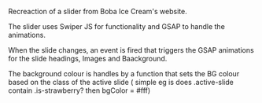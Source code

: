 Recreaction of a slider from Boba Ice Cream's website.

The slider uses Swiper JS for functionality and GSAP to handle the animations.

When the slide changes, an event is fired that triggers the GSAP animations for the slide headings, Images and Baackground.

The background colour is handles by a function that sets the BG colour based on the class of the active slide ( simple eg is does .active-slide contain .is-strawberry? then bgColor = #fff)
